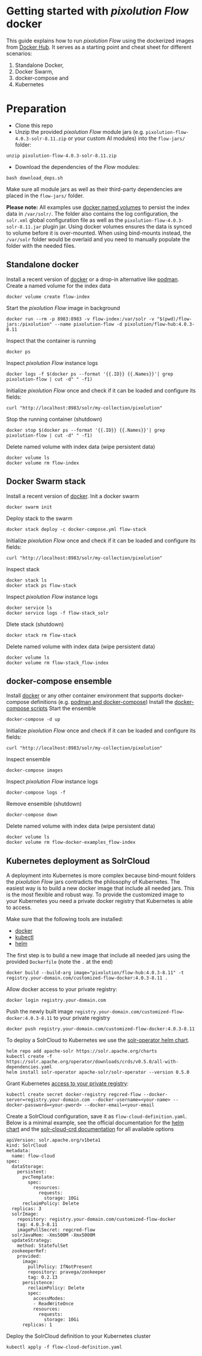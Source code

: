 # Getting started with _pixolution Flow_ docker

This guide explains how to run _pixolution Flow_ using the dockerized images from [Docker Hub](https://hub.docker.com/r/pixolution/flow-hub).
It serves as a starting point and cheat sheet for different scenarios:
1. Standalone Docker,
1. Docker Swarm,
1. docker-compose and
1. Kubernetes

# Preparation
* Clone this repo
* Unzip the provided _pixolution Flow_ module jars (e.g. `pixolution-flow-4.0.3-solr-8.11.zip` or your custom AI modules) into the `flow-jars/` folder:
```
unzip pixolution-flow-4.0.3-solr-8.11.zip
```
* Download the dependencies of the _Flow_ modules:
```
bash download_deps.sh
```

Make sure all module jars as well as their third-party dependencies are placed in the `flow-jars/` folder.

**Please note:** All examples use [docker named volumes](https://docs.docker.com/storage/volumes/) to persist the index data in `/var/solr/`. The folder also contains the log configuration, the `solr.xml` global configuration file as well as the `pixolution-flow-4.0.3-solr-8.11.jar` plugin jar. Using docker volumes ensures the data is synced to
volume before it is over-mounted. When using bind-mounts instead, the `/var/solr` folder would be overlaid and you need to manually populate the folder with the needed files.


## Standalone docker
Install a recent version of [docker](https://docs.docker.com/engine/install/) or a drop-in alternative like [podman](https://podman.io/getting-started/).
Create a named volume for the index data
```
docker volume create flow-index
```

Start the _pixolution Flow_ image in background
```
docker run --rm -p 8983:8983 -v flow-index:/var/solr -v "$(pwd)/flow-jars:/pixolution" --name pixolution-flow -d pixolution/flow-hub:4.0.3-8.11
```

Inspect that the container is running
```
docker ps
```

Inspect _pixolution Flow_ instance logs
```
docker logs -f $(docker ps --format '{{.ID}} {{.Names}}'| grep pixolution-flow | cut -d" " -f1)
```

Initialize _pixolution Flow_ once and check if it can be loaded and configure its fields:
```
curl "http://localhost:8983/solr/my-collection/pixolution"
```

Stop the running container (shutdown)
```
docker stop $(docker ps --format '{{.ID}} {{.Names}}'| grep pixolution-flow | cut -d" " -f1)
```

Delete named volume with index data (wipe persistent data)
```
docker volume ls
docker volume rm flow-index
```


## Docker Swarm stack
Install a recent version of [docker](https://docs.docker.com/engine/install/).
Init a docker swarm
```
docker swarm init
```

Deploy stack to the swarm
```
docker stack deploy -c docker-compose.yml flow-stack
```

Initialize _pixolution Flow_ once and check if it can be loaded and configure its fields:
```
curl "http://localhost:8983/solr/my-collection/pixolution"
```

Inspect stack
```
docker stack ls
docker stack ps flow-stack
```

Inspect _pixolution Flow_ instance logs
```
docker service ls
docker service logs -f flow-stack_solr
```

Dlete stack (shutdown)
```
docker stack rm flow-stack
```

Delete named volume with index data (wipe persistent data)
```
docker volume ls
docker volume rm flow-stack_flow-index
```

## docker-compose ensemble
Install [docker](https://docs.docker.com/engine/install/) or any other container environment that supports docker-compose definitions (e.g. [podman and docker-compose](https://www.redhat.com/sysadmin/podman-docker-compose))
Install the [docker-compose scripts](https://docs.docker.com/compose/install/)
Start the ensemble
```
docker-compose -d up
```

Initialize _pixolution Flow_ once and check if it can be loaded and configure its fields:
```
curl "http://localhost:8983/solr/my-collection/pixolution"
```

Inspect ensemble
```
docker-compose images
```

Inspect _pixolution Flow_ instance logs
```
docker-compose logs -f
```

Remove ensemble (shutdown)
```
docker-compose down
```

Delete named volume with index data (wipe persistent data)
```
docker volume ls
docker volume rm flow-docker-examples_flow-index
```

## Kubernetes deployment as SolrCloud

A deployment into Kubernetes is more complex because bind-mount folders the _pixolution Flow_ jars contradicts the philosophy of Kubernetes. The easiest way is to build a new docker image that include all needed jars. This is the most flexible and robust way. To provide the customized image to your Kubernetes you need a private docker registry that Kubernetes is able to access.

Make sure that the following tools are installed:
 * [docker](https://docs.docker.com/engine/install/)
 * [kubectl](https://kubernetes.io/docs/tasks/tools/install-kubectl-linux/)
 * [helm](https://helm.sh/docs/intro/install/)

The first step is to build a new image that include all needed jars using the provided `Dockerfile` (note the `.` at the end)
```
docker build --build-arg image="pixolution/flow-hub:4.0.3-8.11" -t registry.your-domain.com/customized-flow-docker:4.0.3-8.11 .
```

Allow docker access to your private registry:
```
docker login registry.your-domain.com
```

Push the newly built image `registry.your-domain.com/customized-flow-docker:4.0.3-8.11` to your private registry
```
docker push registry.your-domain.com/customized-flow-docker:4.0.3-8.11
```

To deploy a SolrCloud to Kubernetes we use the [solr-operator helm chart](https://apache.github.io/solr-operator/docs/running-the-operator.html).
```
helm repo add apache-solr https://solr.apache.org/charts
kubectl create -f https://solr.apache.org/operator/downloads/crds/v0.5.0/all-with-dependencies.yaml
helm install solr-operator apache-solr/solr-operator --version 0.5.0
```

Grant Kubernetes [access to your private registry](https://kubernetes.io/docs/tasks/configure-pod-container/pull-image-private-registry/):
```
kubectl create secret docker-registry regcred-flow --docker-server=registry.your-domain.com --docker-username=<your-name> --docker-password=<your-pword> --docker-email=<your-email
```

Create a SolrCloud configuration, save it as `flow-cloud-definition.yaml`. Below is a minimal example, see the official documentation for the [helm chart](https://artifacthub.io/packages/helm/apache-solr/solr#chart-values) and the [solr-cloud-crd documentation](https://apache.github.io/solr-operator/docs/solr-cloud/solr-cloud-crd.html) for all available options
```
apiVersion: solr.apache.org/v1beta1
kind: SolrCloud
metadata:
  name: flow-cloud
spec:
  dataStorage:
    persistent:
      pvcTemplate:
        spec:
          resources:
            requests:
              storage: 10Gi
      reclaimPolicy: Delete
  replicas: 3
  solrImage:
    repository: registry.your-domain.com/customized-flow-docker
    tag: 4.0.3-8.11
    imagePullSecret: regcred-flow
  solrJavaMem: -Xms500M -Xmx5000M
  updateStrategy:
    method: StatefulSet
  zookeeperRef:
    provided:
      image:
        pullPolicy: IfNotPresent
        repository: pravega/zookeeper
        tag: 0.2.13
      persistence:
        reclaimPolicy: Delete
        spec:
          accessModes:
          - ReadWriteOnce
          resources:
            requests:
              storage: 10Gi
      replicas: 1
```

Deploy the SolrCloud definition to your Kubernetes cluster
```
kubectl apply -f flow-cloud-definition.yaml
```
